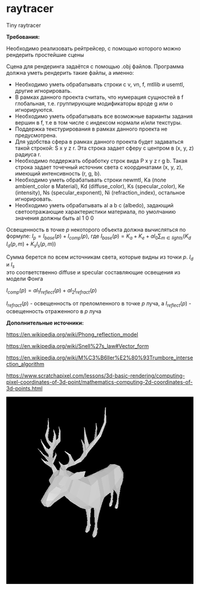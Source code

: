 # raytracer
Tiny raytracer

**Требования:**


Необходимо реализовать рейтрейсер, с помощью которого можно
рендерить простейшие сцены

Сцена для рендеринга задаётся с помощью .obj файлов. Программа должна уметь рендерить такие файлы, а именно:
- Необходимо уметь обрабатывать строки с v, vn, f, mtllib и usemtl, другие игнорировать.
- В рамках данного проекта считать, что нумерация сущностей в f глобальная, т.е. группирующие модификаторы вроде g или o игнорируются.
- Необходимо уметь обрабатывать все возможные варианты задания вершин в f, т.е в том числе с индексом нормали и/или текстуры.
- Поддержка текстурирования в рамках данного проекта не предусмотрена.
- Для удобства сфера в рамках данного проекта будет задаваться такой строкой: S x y z r. Эта строка задает сферу с центром в (x, y, z)
радиуса r.
- Необходимо поддержать обработку строк вида P x y z r g b. Такая строка задает точечный источник света с координатами (x, y, z), имеющий
интенсивность (r, g, b).
- Необходимо уметь обрабатывать строки newmtl, Ka (поле ambient_color в Material), Kd (diffuse_color), Ks (specular_color), Ke (intensity), Ns (specular_exponent), Ni (refraction_index), остальное игнорировать.
- Необходимо уметь обрабатывать al a b c (albedo), задающий светоотражающие характеристики материала, по умолчанию значения должны быть al 1 0 0


Освещенность в точке $p$ некоторого объекта должна вычисляться по формуле: 
$I_{p} = I_{base}(p) + I_{comp}(p)$,
где $I_{base}​(p)=K_{a}​+K_{e}​+al_{0}​\sum_{m \in lights}​(K_{d} ​I_{d}​(p,m) + K_{s} ​I_{s}​(p,m))$

Сумма берется по всем источникам света, которые видны из точки $p$. $I_{d}$​ и $I_{s}$​  
это соответственно diffuse и specular составляющие освещения из модели Фонга

$I_{comp}​(p)=al_{1}​I_{reflect}​(p)+al_{2}​I_{refract}​(p)$

$I_{refract}(p)$ - освещенность от преломленного в точке $p$ луча, а $I_{reflect}(p)$ - освещенность
отраженного в $p$ луча


**Дополнительные источники:**

https://en.wikipedia.org/wiki/Phong_reflection_model

https://en.wikipedia.org/wiki/Snell%27s_law#Vector_form

https://en.wikipedia.org/wiki/M%C3%B6ller%E2%80%93Trumbore_intersection_algorithm

https://www.scratchapixel.com/lessons/3d-basic-rendering/computing-pixel-coordinates-of-3d-point/mathematics-computing-2d-coordinates-of-3d-points.html

![alt text](https://github.com/khilk/raytracer/blob/main/test/models/deer/result.png)
